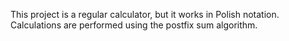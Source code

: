 This project is a regular calculator, but it works in Polish notation.
Calculations are performed using the postfix sum algorithm.
